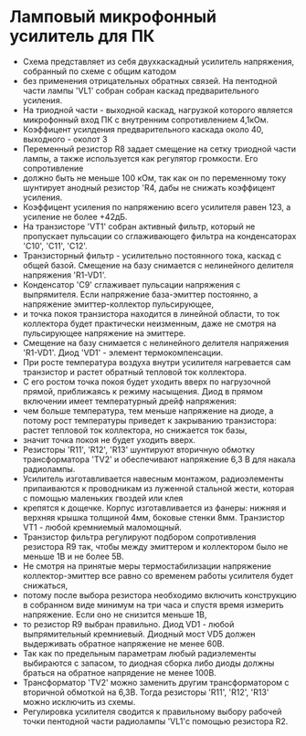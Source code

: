 # Ламповый микрофонный усилитель для ПК
- Схема представляет из себя двухкаскадный усилитель напряжения, собранный по схеме с общим катодом 
- без применения отрицательных обратных связей. На пентодной части лампы 'VL1' собран собран каскад предварительного усиления.
- На триодной части - выходной каскад, нагрузкой которого является микрофонный вход ПК с внутренним сопротивлением 4,1кОм.
- Коэффицент усилдения предварительного каскада около 40, выходного - околот 3
- Переменный резистор R8 задает смещение на сетку триодной части лампы, а также используется как регулятор громкости. Его сопротивление
- должно быть не меньше 100 кОм, так как он по переменному току шунтирует анодный резистор 'R4, дабы не снижать коэффицент усиления.
- Коэффицент усиления по напряжению всего усилителя равен 123, а усиление не более +42дБ.
- На транзисторе 'VT1' собран активный фильтр, который не пропускает пульсации со сглаживающего фильтра на конденсаторах 'C10', 'C11', 'C12'.
- Транзисторный фильтр - усилительно постоянного тока, каскад с общей базой. Смещение на базу снимается с нелинейного делителя напряжения 'R1-VD1'. 
- Конденсатор 'C9' сглаживает пульсации напряжения с выпрямителя. Если напряжение база-эмиттер постоянно, а напряжение эмиттер-коллектор пульсирующее, 
- и точка покоя транзистора находится в линейной области, то ток коллектора будет практически неизменным, даже не смотря на пульсирующее напряжение на эмиттере.
- Смещение на базу снимается с нелинейного делителя напряжения 'R1-VD1'. Диод 'VD1' - элемент термокомпенсации.
- При росте температура воздуха внутри усилителя нагревается сам транзистор и растет обратный тепловой ток коллектора. 
- С его ростом точка покоя будет уходить вверх по нагрузочной прямой, приближаясь к режиму насыщения. Диод в прямом включении имеет температурный дрейф напряжения: 
- чем больше температура, тем меньше напряжение на диоде, а потому рост температуры приведет к закрыванию транзистора: растет тепловой ток коллектора, но снижается ток базы,
- значит точка покоя не будет уходить вверх.
- Резисторы 'R11', 'R12', 'R13' шунтируют вторичную обмотку трансформатора 'TV2' и обеспечивают напряжение 6,3 В для накала радиолампы.
- Усилитель изготавливается навесным монтажом, радиоэлементы припаиваются к проводникам из луженной стальной жести, которая с помощью маленьких гвоздей или клея
- крепятся к дощечке. Корпус изготавливается из фанеры: нижняя и верхняя крышка толщиной 4мм, боковые стенки 8мм. Транзистор VT1 - любой кремниемый маломощный.
- Транзистор фильтра регулируют подбором сопротивления резистора R9 так, чтобы между эмиттером и коллектором было не меньше 1В и не более 5В. 
- Не смотря на принятые меры термостабилизации напряжение коллектор-эмиттер все равно со временем работы усилителя будет снижаться, 
- потому после выбора резистора необходимо включить конструкцию в собранном виде минимум на три часа и спустя время измерить напряжение. Если оно не снизится меньше 1В,
- то резистор R9 выбран правильно. Диод VD1 - любой выпрямительный кремниевый. Диодный мост VD5 должен выдерживать обратное напряжение не менее 60В. 
- Так как по предельным параметрам любый радиэлементы выбираются с запасом, то диодная сборка либо диоды должны браться на обратное напрядение не менее 100В. 
- Трансформатор 'TV2' можно заменить другим трансформатором с вторичной обмоткой на 6,3В. Тогда резисторы 'R11', 'R12', 'R13' можно исключить из схемы.
- Регулировка усилителя сводится к правильному выбору рабочей точки пентодной части радиолампы 'VL1'с помощью резистора R2. 
